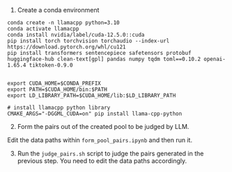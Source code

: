 

1. Create a conda environment

```
conda create -n llamacpp python=3.10
conda activate llamacpp
conda install nvidia/label/cuda-12.5.0::cuda
pip install torch torchvision torchaudio --index-url https://download.pytorch.org/whl/cu121
pip install transformers sentencepiece safetensors protobuf huggingface-hub clean-text[gpl] pandas numpy tqdm toml==0.10.2 openai-1.65.4 tiktoken-0.9.0 


export CUDA_HOME=$CONDA_PREFIX
export PATH=$CUDA_HOME/bin:$PATH
export LD_LIBRARY_PATH=$CUDA_HOME/lib:$LD_LIBRARY_PATH

# install llamacpp python library
CMAKE_ARGS="-DGGML_CUDA=on" pip install llama-cpp-python

```


2.  Form the pairs out of the created pool to be judged by LLM.


Edit the data paths within ``form_pool_pairs.ipynb`` and then run it.



3. Run the ``judge_pairs.sh`` script to judge the pairs generated in the previous step. You need to edit the data paths accordingly.